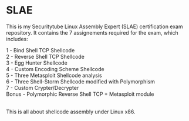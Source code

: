 # SLAE

This is my Securitytube Linux Assembly Expert (SLAE) certification exam repository. It contains the 7 assignements required for the exam, which includes:</br>

1 - Bind Shell TCP Shellcode</br>
2 - Reverse Shell TCP Shellcode</br>
3 - Egg Hunter Shellcode</br>
4 - Custom Encoding Scheme Shellcode</br>
5 - Three Metasploit Shellcode analysis</br>
6 - Three Shell-Storm Shellcode modified with Polymorphism</br>
7 - Custom Crypter/Decrypter</br>
Bonus - Polymorphic Reverse Shell TCP + Metasploit module</br></br>

This is all about shellcode assembly under Linux x86.</br>
